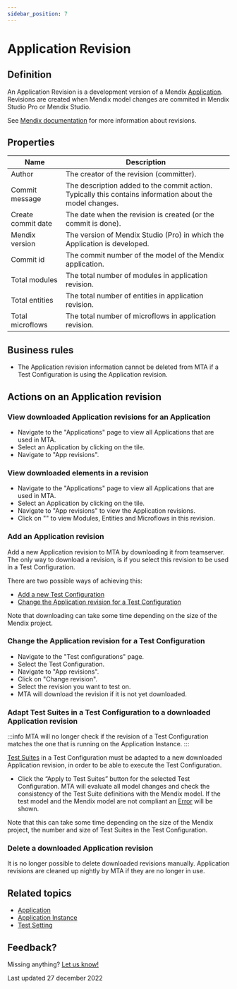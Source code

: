 ```yaml
---
sidebar_position: 7
---
```



# Application Revision

## Definition

An Application Revision is a development version of a Mendix [Application](application). Revisions are created when Mendix model changes are commited in Mendix Studio Pro or Mendix Studio.

See [Mendix documentation](https://docs.mendix.com/refguide/version-control/#revision) for more information about revisions.

## Properties
| Name               | Description                                                                                              |
| ------------------ | -------------------------------------------------------------------------------------------------------- |
| Author             | The creator of the revision (committer).                                                                 |
| Commit message     | The description added to the commit action. Typically this contains information about the model changes. |
| Create commit date | The date when the revision is created (or the commit is done).                                           |
| Mendix version     | The version of Mendix Studio (Pro) in which the Application is developed.                                |
| Commit id          | The commit number of the model of the Mendix application.                                                |
| Total modules      | The total number of modules in application revision.                                                     |
| Total entities     | The total number of entities in application revision.                                                    |
| Total microflows   | The total number of microflows in application revision.                                                  |

## Business rules
- The Application revision information cannot be deleted from MTA if a Test Configuration is using the Application revision.

## Actions on an Application revision

### View downloaded Application revisions for an Application
- Navigate to the "Applications" page to view all Applications that are used in MTA.
- Select an Application by clicking on the tile.
- Navigate to "App revisions".

### View downloaded elements in a revision 
- Navigate to the "Applications" page to view all Applications that are used in MTA.
- Select an Application by clicking on the tile.
- Navigate to "App revisions" to view the Application revisions.
- Click on "<i class="fal fa-info-circle"></i>" to view Modules, Entities and Microflows in this revision.

### Add an Application revision
Add a new Application revision to MTA by downloading it from teamserver. The only way to download a revision, is if you select this revision to be used in a Test Configuration.

There are two possible ways of achieving this:

- [Add a new Test Configuration](test-configuration#create-a-new-test-configuration)
- [Change the Application revision for a Test Configuration](#change-the-application-revision-for-a-test-configuration)

Note that downloading can take some time depending on the size of the Mendix project.

### Change the Application revision for a Test Configuration
- Navigate to the "Test configurations" page.
- Select the Test Configuration.
- Navigate to "App revisions". 
- Click on "Change revision".
- Select the revision you want to test on.
- MTA will download the revision if it is not yet downloaded.

### Adapt Test Suites in a Test Configuration to a downloaded Application revision

:::info
MTA will no longer check if the revision of a Test Configuration matches the one that is running on the Application Instance.
:::

[Test Suites](test-suite) in a Test Configuration must be adapted to a new downloaded Application revision, in order to be able to execute the Test Configuration.
- Click the “Apply to Test Suites” button for the selected Test Configuration. MTA will evaluate all model changes and check the consistency of the Test Suite definitions with the Mendix model. If the test model and the Mendix model are not compliant an [Error](error) will be shown.

Note that this can take some time depending on the size of the Mendix project, the number and size of Test Suites in the Test Configuration.

### Delete a downloaded Application revision

It is no longer possible to delete downloaded revisions manually.
Application revisions are cleaned up nightly by MTA if they are no longer in use.

## Related topics
- [Application](application)
- [Application Instance](application-instance)
- [Test Setting](test-setting)

## Feedback?
Missing anything? [Let us know!](mailto:support@menditect.com)

Last updated 27 december 2022